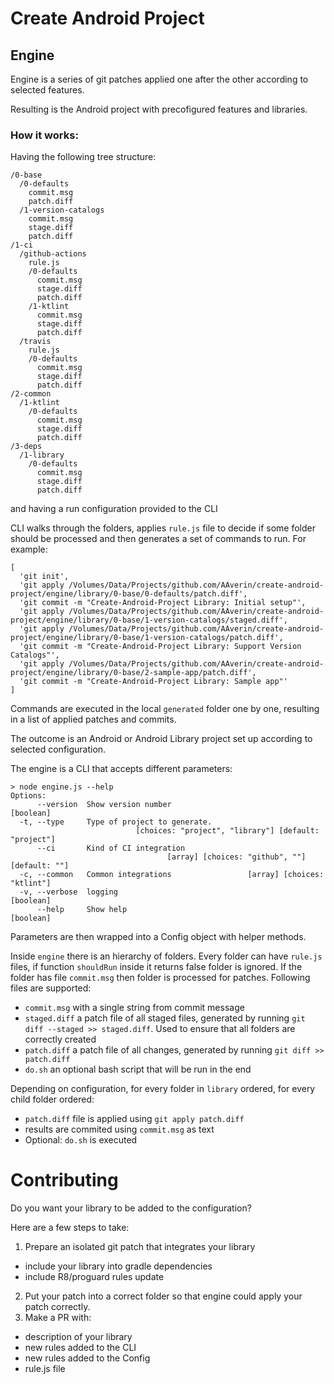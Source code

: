 # Create Android Project

## Engine

Engine is a series of git patches applied one after the other according to selected features.

Resulting is the Android project with precofigured features and libraries.

### How it works:

Having the following tree structure:

```
/0-base
  /0-defaults
    commit.msg
    patch.diff
  /1-version-catalogs
    commit.msg
    stage.diff
    patch.diff
/1-ci
  /github-actions
    rule.js
    /0-defaults
      commit.msg
      stage.diff
      patch.diff
    /1-ktlint
      commit.msg
      stage.diff
      patch.diff
  /travis
    rule.js
    /0-defaults
      commit.msg
      stage.diff
      patch.diff
/2-common
  /1-ktlint
    /0-defaults
      commit.msg
      stage.diff
      patch.diff
/3-deps
  /1-library
    /0-defaults
      commit.msg
      stage.diff
      patch.diff
```

and having a run configuration provided to the CLI

CLI walks through the folders, applies `rule.js` file to decide if some folder should be processed and then generates a set of commands to run. For example:

```
[
  'git init',
  'git apply /Volumes/Data/Projects/github.com/AAverin/create-android-project/engine/library/0-base/0-defaults/patch.diff',
  'git commit -m "Create-Android-Project Library: Initial setup"',
  'git apply /Volumes/Data/Projects/github.com/AAverin/create-android-project/engine/library/0-base/1-version-catalogs/staged.diff',
  'git apply /Volumes/Data/Projects/github.com/AAverin/create-android-project/engine/library/0-base/1-version-catalogs/patch.diff',
  'git commit -m "Create-Android-Project Library: Support Version Catalogs"',
  'git apply /Volumes/Data/Projects/github.com/AAverin/create-android-project/engine/library/0-base/2-sample-app/patch.diff',
  'git commit -m "Create-Android-Project Library: Sample app"'
]
```

Commands are executed in the local `generated` folder one by one, resulting in a list of applied patches and commits.

The outcome is an Android or Android Library project set up according to selected configuration.


The engine is a CLI that accepts different parameters:

```
> node engine.js --help                           
Options:
      --version  Show version number                                   [boolean]
  -t, --type     Type of project to generate.
                            [choices: "project", "library"] [default: "project"]
      --ci       Kind of CI integration
                                   [array] [choices: "github", ""] [default: ""]
  -c, --common   Common integrations                 [array] [choices: "ktlint"]
  -v, --verbose  logging                                               [boolean]
      --help     Show help                                             [boolean]
```

Parameters are then wrapped into a Config object with helper methods.

Inside `engine` there is an hierarchy of folders.
Every folder can have `rule.js` files, if function `shouldRun` inside it returns false folder is ignored.
If the folder has file `commit.msg` then folder is processed for patches. Following files are supported:
- `commit.msg` with a single string from commit message
- `staged.diff` a patch file of all staged files, generated by running `git diff --staged >> staged.diff`. Used to ensure that all folders are correctly created
- `patch.diff` a patch file of all changes, generated by running `git diff >> patch.diff`
- `do.sh` an optional bash script that will be run in the end

Depending on configuration, for every folder in `library` ordered, for every child folder ordered:
  - `patch.diff` file is applied using `git apply patch.diff`
  - results are commited using `commit.msg` as text
  - Optional: `do.sh` is executed

# Contributing

Do you want your library to be added to the configuration?

Here are a few steps to take:

1. Prepare an isolated git patch that integrates your library
  - include your library into gradle dependencies
  - include R8/proguard rules update 
2. Put your patch into a correct folder so that engine could apply your patch correctly.
3. Make a PR with:
  - description of your library
  - new rules added to the CLI
  - new rules added to the Config
  - rule.js file
